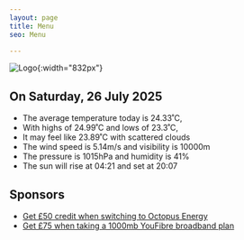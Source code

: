 ```yaml
---
layout: page
title: Menu
seo: Menu

---
```


![Logo](/images/logo.jpg){:width="832px"}

<!-- weather_marker starts -->
## On Saturday, 26 July 2025

- The average temperature today is 24.33˚C,
- With highs of 24.99˚C and lows of 23.3˚C,
- It may feel like 23.89˚C with scattered clouds
- The wind speed is 5.14m/s and visibility is 10000m
- The pressure is 1015hPa and humidity is 41%
- The sun will rise at 04:21 and set at 20:07

<!-- weather_marker ends -->

## Sponsors

- [Get £50 credit when switching to Octopus Energy](https://bit.ly/3oD1nnS)
- [Get £75 when taking a 1000mb YouFibre broadband plan](https://aklam.io/91zWhU?)
